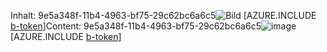 <span data-ttu-id="0276b-101">Inhalt: 9e5a348f-11b4-4963-bf75-29c62bc6a6c5![Bild](5812fbd9-a034-4498-8c95-613929c0e7cb.png)
[AZURE.INCLUDE [b-token](9447c34e-53cb-46c0-959f-e0c4d7befba7.md)]</span><span class="sxs-lookup"><span data-stu-id="0276b-101">Content: 9e5a348f-11b4-4963-bf75-29c62bc6a6c5![image](5812fbd9-a034-4498-8c95-613929c0e7cb.png)
[AZURE.INCLUDE [b-token](9447c34e-53cb-46c0-959f-e0c4d7befba7.md)]</span></span>
